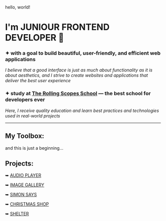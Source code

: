 hello, world!
# I'm JUNIOUR FRONTEND DEVELOPER 🐣

### ✦ with a goal to build beautiful, user-friendly, and efficient web applications

*I believe that a good interface is just as much about functionality as it is about aesthetics, and I strive to create websites and applications that deliver the best user experience*

### ✦ study at [The Rolling Scopes School](https://rs.school/) — the best school for developers ever 

*Here, I receive quality education and learn best practices and technologies used in real-world projects*


---

## My Toolbox:

and this is just a beginning...
## Projects:

➥ [AUDIO PLAYER](https://rolling-scopes-school.github.io/l-liubou-JSFEPRESCHOOL2024Q2/audio-player/)

➥ [IMAGE GALLERY](https://rolling-scopes-school.github.io/l-liubou-JSFEPRESCHOOL2024Q2/image-gallery/)

➥ [SIMON SAYS](https://rolling-scopes-school.github.io/l-liubou-JSFE2024Q4/simon-says/)

➥ [CHRISTMAS SHOP](https://rolling-scopes-school.github.io/l-liubou-JSFE2024Q4/christmas-shop/)

➥ [SHELTER](https://rolling-scopes-school.github.io/l-liubou-JSFEPRESCHOOL2024Q2/shelter/pages/main/index.html)
